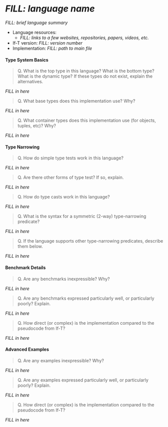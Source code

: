 _FILL: language name_
===

_FILL: brief language summary_

* Language resources:
  - _FILL: links to a few websites, repositories, papers, videos, etc._
* If-T version: _FILL: version number_
* Implementation: _FILL: path to main file_


#### Type System Basics

> Q. What is the top type in this language? What is the bottom type? What is the dynamic type?
> If these types do not exist, explain the alternatives.

_FILL in here_


> Q. What base types does this implementation use? Why?

_FILL in here_


> Q. What container types does this implementation use (for objects, tuples, etc)? Why?

_FILL in here_


#### Type Narrowing

> Q. How do simple type tests work in this language?

_FILL in here_


> Q. Are there other forms of type test? If so, explain.

_FILL in here_


> Q. How do type casts work in this language?

_FILL in here_


> Q. What is the syntax for a symmetric (2-way) type-narrowing predicate?

_FILL in here_


> Q. If the language supports other type-narrowing predicates, describe them below.

_FILL in here_


#### Benchmark Details

> Q. Are any benchmarks inexpressible? Why?

_FILL in here_


> Q. Are any benchmarks expressed particularly well, or particularly poorly? Explain.

_FILL in here_


> Q. How direct (or complex) is the implementation compared to the pseudocode from If-T?

_FILL in here_


#### Advanced Examples

> Q. Are any examples inexpressible? Why?

_FILL in here_


> Q. Are any examples expressed particularly well, or particularly poorly? Explain.

_FILL in here_


> Q. How direct (or complex) is the implementation compared to the pseudocode from If-T?

_FILL in here_


